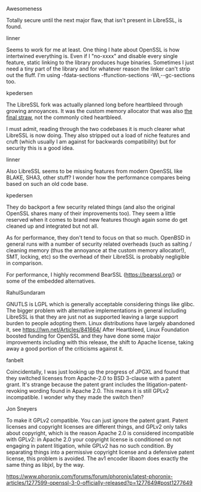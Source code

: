 Awesomeness

Totally secure until the next major flaw, that isn't present in LibreSSL, is found.

linner

Seems to work for me at least. One thing I hate about OpenSSL is how intertwined everything is. Even if I "no-xxxx" and disable every single feature, static linking to the library produces huge binaries. Sometimes I just need a tiny part of the library and for whatever reason the linker can't strip out the fluff. I'm using -fdata-sections -ffunction-sections -Wl,--gc-sections too.

kpedersen

The LibreSSL fork was actually planned long before heartbleed through growing annoyances. It was the custom memory allocator that was also [the final straw](https://www.zdnet.com/article/heartbleed-was-not-the-final-straw-for-openbsd-to-create-libressl/), not the commonly cited heartbleed.

I must admit, reading through the two codebases it is much clearer what LibreSSL is now doing. They also stripped out a load of niche features and cruft (which usually I am against for backwards compatibility) but for security this is a good idea.

linner

Also LibreSSL seems to be missing features from modern OpenSSL like BLAKE, SHA3, other stuff? I wonder how the performance compares being based on such an old code base.

kpedersen

They do backport a few security related things (and also the original OpenSSL shares many of their improvements too). They seem a little reserved when it comes to brand new features though again some do get cleaned up and integrated but not all.

As for performance, they don't tend to focus on that so much. OpenBSD in general runs with a number of security related overheads (such as salting / cleaning memory (thus the annoyance at the custom memory allocator!), SMT, locking, etc) so the overhead of their LibreSSL is probably negligible in comparison.

For performance, I highly recommend BearSSL (https://bearssl.org/) or some of the embedded alternatives.

RahulSundaram

GNUTLS is LGPL which is generally acceptable considering things like glibc. The bigger problem with alternative implementations in general including LibreSSL is that they are just not as supported leaving a large support burden to people adopting them. Linux distributions have largely abandoned it, see https://lwn.net/Articles/841664/ After Heartbleed, Linux Foundation boosted funding for OpenSSL and they have done some major improvements including with this release, the shift to Apache license, taking away a good portion of the criticisms against it.

fanbelt

Coincidentally, I was just looking up the progress of JPGXL and found that they switched licenses from Apache-2.0 to BSD 3-clause with a patent grant. It's strange because the patent grant includes the litigation-patent-revoking wording found in Apache 2.0. This means it is still GPLv2 incompatible. I wonder why they made the switch then?

Jon Sneyers

To make it GPLv2 compatible. You can just ignore the patent grant. Patent licenses and copyright licenses are different things, and GPLv2 only talks about copyright, which is the reason Apache 2.0 is considered incompatible with GPLv2: in Apache 2.0 your copyright license is conditioned on not engaging in patent litigation, while GPLv2 has no such condition. By separating things into a permissive copyright license and a defensive patent license, this problem is avoided. The av1 encoder libaom does exactly the same thing as libjxl, by the way.

https://www.phoronix.com/forums/forum/phoronix/latest-phoronix-articles/1277599-openssl-3-0-officially-released?p=1277649#post1277649
